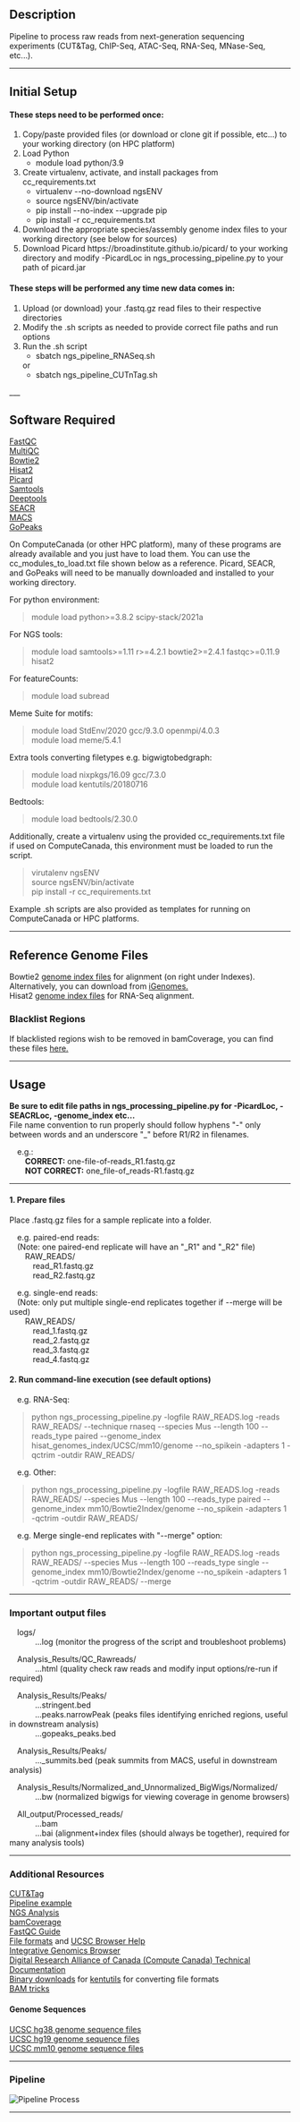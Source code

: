 ## Description  
Pipeline to process raw reads from next-generation sequencing experiments (CUT&Tag, ChIP-Seq, ATAC-Seq, RNA-Seq, MNase-Seq, etc...).  
___  
## Initial Setup  
#### These steps need to be performed once:  
<ol>  
  <li>Copy/paste provided files (or download or clone git if possible, etc...) to your working directory (on HPC platform)</li>  
  <li>Load Python  
    <ul>  
      <li>module load python/3.9</li>  
    </ul>  
  </li>  
  <li>Create virtualenv, activate, and install packages from cc_requirements.txt  
    <ul>  
      <li>virtualenv --no-download ngsENV</li>  
    </ul>  
    <ul>  
      <li>source ngsENV/bin/activate</li>  
    </ul>  
    <ul>  
      <li>pip install --no-index --upgrade pip</li>  
    </ul>  
    <ul>  
      <li>pip install -r cc_requirements.txt</li>  
    </ul>  
  </li>  
  <li>Download the appropriate species/assembly genome index files to your working directory (see below for sources)</li>  
  <li>Download Picard https://broadinstitute.github.io/picard/ to your working directory and modify -PicardLoc in ngs_processing_pipeline.py to your path of picard.jar</li>   
</ol>  

#### These steps will be performed any time new data comes in:  
<ol>  
  <li>Upload (or download) your .fastq.gz read files to their respective directories</li>  
  <li>Modify the .sh scripts as needed to provide correct file paths and run options</li>  
  <li>Run the .sh script  
    <ul>  
      <li>sbatch ngs_pipeline_RNASeq.sh</li>  
    </ul>  
    or  
    <ul>  
      <li>sbatch ngs_pipeline_CUTnTag.sh</li>  
    </ul>  
  </li>  
</ol>  
___  

## Software Required  
<a href="https://www.bioinformatics.babraham.ac.uk/projects/fastqc/">FastQC</a>  
<a href="https://multiqc.info/">MultiQC</a>  
<a href="http://bowtie-bio.sourceforge.net/bowtie2/index.shtml">Bowtie2</a>   
<a href="https://daehwankimlab.github.io/hisat2/">Hisat2</a>  
<a href="https://broadinstitute.github.io/picard/">Picard</a>  
<a href="http://www.htslib.org/">Samtools</a>  
<a href="https://deeptools.readthedocs.io/en/develop/">Deeptools</a>  
<a href="https://github.com/FredHutch/SEACR">SEACR</a>  
<a href="https://github.com/macs3-project/MACS">MACS</a>    
<a href="https://github.com/maxsonBraunLab/gopeaks">GoPeaks</a>  
  
On ComputeCanada (or other HPC platform), many of these programs are already available and you just have to load them. You can use the cc_modules_to_load.txt file shown below as a reference. Picard, SEACR, and GoPeaks will need to be manually downloaded and installed to your working directory.  

For python environment:  
>module load python>=3.8.2 scipy-stack/2021a  
  
For NGS tools:  
>module load samtools>=1.11 r>=4.2.1 bowtie2>=2.4.1 fastqc>=0.11.9 hisat2  

For featureCounts:  
>module load subread  

Meme Suite for motifs:  
>module load StdEnv/2020 gcc/9.3.0 openmpi/4.0.3  
>module load meme/5.4.1  

Extra tools converting filetypes e.g. bigwigtobedgraph:  
>module load nixpkgs/16.09  gcc/7.3.0  
>module load kentutils/20180716  

Bedtools:  
>module load bedtools/2.30.0  

Additionally, create a virtualenv using the provided cc_requirements.txt file if used on ComputeCanada, this environment must be loaded to run the script.  
>virutalenv ngsENV  
>source ngsENV/bin/activate  
>pip install -r cc_requirements.txt  
  
Example .sh scripts are also provided as templates for running on ComputeCanada or HPC platforms.  

___  
## Reference Genome Files  
Bowtie2 <a href="https://bowtie-bio.sourceforge.net/bowtie2/manual.shtml">genome index files</a>  for alignment (on right under Indexes). Alternatively, you can download from <a href="https://support.illumina.com/sequencing/sequencing_software/igenome.html">iGenomes.</a>  
Hisat2 <a href="https://daehwankimlab.github.io/hisat2/download/">genome index files</a> for RNA-Seq alignment.  

### Blacklist Regions  
If blacklisted regions wish to be removed in bamCoverage, you can find these files <a href="https://github.com/Boyle-Lab/Blacklist">here.</a>  
___  
## Usage  
<strong>Be sure to edit file paths in ngs_processing_pipeline.py for -PicardLoc, -SEACRLoc, -genome_index etc...</strong>  
File name convention to run properly should follow hyphens "-" only between words and an underscore "_" before R1/R2 in filenames.  

&emsp;e.g.:  
&emsp;&emsp;<strong>CORRECT:</strong> one-file-of-reads_R1.fastq.gz  
&emsp;&emsp;<strong>NOT CORRECT:</strong> one_file-of_reads-R1.fastq.gz  
___  
#### 1. Prepare files  
Place .fastq.gz files for a sample replicate into a folder.  

&emsp;e.g. paired-end reads:  
&emsp;(Note: one paired-end replicate will have an "_R1" and "_R2" file)  
&emsp;&emsp;RAW_READS/  
&emsp;&emsp;&emsp;read_R1.fastq.gz  
&emsp;&emsp;&emsp;read_R2.fastq.gz  

&emsp;e.g. single-end reads:  
&emsp;(Note: only put multiple single-end replicates together if --merge will be used)  
&emsp;&emsp;RAW_READS/  
&emsp;&emsp;&emsp;read_1.fastq.gz  
&emsp;&emsp;&emsp;read_2.fastq.gz  
&emsp;&emsp;&emsp;read_3.fastq.gz  
&emsp;&emsp;&emsp;read_4.fastq.gz 
  
#### 2. Run command-line execution (see default options)    
&emsp;e.g. RNA-Seq:  
> python ngs_processing_pipeline.py -logfile RAW_READS.log -reads RAW_READS/ --technique rnaseq --species Mus --length 100 --reads_type paired --genome_index hisat_genomes_index/UCSC/mm10/genome --no_spikein -adapters 1 -qctrim -outdir RAW_READS/  

&emsp;e.g. Other:  
> python ngs_processing_pipeline.py -logfile RAW_READS.log -reads RAW_READS/ --species Mus --length 100 --reads_type paired --genome_index mm10/Bowtie2Index/genome --no_spikein -adapters 1 -qctrim -outdir RAW_READS/   

&emsp;e.g. Merge single-end replicates with "--merge" option:  
> python ngs_processing_pipeline.py -logfile RAW_READS.log -reads RAW_READS/ --species Mus --length 100 --reads_type single --genome_index mm10/Bowtie2Index/genome --no_spikein -adapters 1 -qctrim -outdir RAW_READS/ --merge  
___ 
### Important output files  
&emsp;logs/  
&emsp;&emsp;&emsp;  ...log (monitor the progress of the script and troubleshoot problems)  
  
&emsp;Analysis_Results/QC_Rawreads/  
&emsp;&emsp;&emsp;  ...html (quality check raw reads and modify input options/re-run if required)  
  
&emsp;Analysis_Results/Peaks/  
&emsp;&emsp;&emsp; ...stringent.bed  
&emsp;&emsp;&emsp; ...peaks.narrowPeak (peaks files identifying enriched regions, useful in downstream analysis)  
&emsp;&emsp;&emsp; ...gopeaks_peaks.bed   
  
&emsp;Analysis_Results/Peaks/  
&emsp;&emsp;&emsp; ..._summits.bed (peak summits from MACS, useful in downstream analysis)  
  
&emsp;Analysis_Results/Normalized_and_Unnormalized_BigWigs/Normalized/  
&emsp;&emsp;&emsp; ...bw (normalized bigwigs for viewing coverage in genome browsers)  
  
&emsp;All_output/Processed_reads/  
&emsp;&emsp;&emsp; ...bam  
&emsp;&emsp;&emsp; ...bai  (alignment+index files (should always be together), required for many analysis tools)  
___
### Additional Resources  
<a href="https://www.nature.com/articles/s41467-019-09982-5">CUT&Tag</a>  
<a href="https://yezhengstat.github.io/CUTTag_tutorial/">Pipeline example</a>  
<a href="https://learn.gencore.bio.nyu.edu/">NGS Analysis</a>  
<a href="https://deeptools.readthedocs.io/en/develop/content/tools/bamCoverage.html">bamCoverage</a>  
<a href="https://hbctraining.github.io/Intro-to-rnaseq-hpc-salmon/lessons/qc_fastqc_assessment.html">FastQC Guide</a>  
<a href="https://www.genome.ucsc.edu/FAQ/FAQformat.html">File formats</a> and <a href="https://www.genome.ucsc.edu/FAQ/">UCSC Browser Help</a>  
<a href="https://igv.org/">Integrative Genomics Browser</a>  
<a href="https://docs.alliancecan.ca/wiki/Technical_documentation">Digital Research Alliance of Canada (Compute Canada) Technical Documentation</a>  
<a href="https://hgdownload.soe.ucsc.edu/admin/exe/">Binary downloads</a> for <a href="https://github.com/ucscGenomeBrowser/kent">kentutils</a> for converting file formats  
<a href="https://github.com/IARCbioinfo/BAM-tricks">BAM tricks</a>  

#### Genome Sequences  
<a href="https://hgdownload.soe.ucsc.edu/goldenPath/hg38/bigZips/">UCSC hg38 genome sequence files</a>  
<a href="https://hgdownload.soe.ucsc.edu/goldenPath/hg19/bigZips/">UCSC hg19 genome sequence files</a>  
<a href="https://hgdownload.soe.ucsc.edu/goldenPath/mm10/bigZips/">UCSC mm10 genome sequence files</a>  
___
### Pipeline  
<img src="ngs_pipeline.png" alt="Pipeline Process">    

___     
